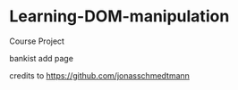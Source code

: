 # Learning-DOM-manipulation

Course Project

bankist add page

credits to https://github.com/jonasschmedtmann
